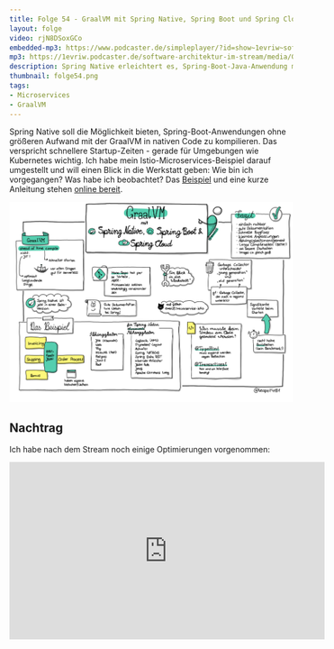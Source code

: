 ```yaml
---
title: Folge 54 - GraalVM mit Spring Native, Spring Boot und Spring Cloud
layout: folge
video: rjN8DSoxGCo
embedded-mp3: https://www.podcaster.de/simpleplayer/?id=show~1evriw~software-architektur-im-stream~pod-45c090c4e4d32b15f528428ea5&v=1617712276
mp3: https://1evriw.podcaster.de/software-architektur-im-stream/media/GraalVM.mp3
description: Spring Native erleichtert es, Spring-Boot-Java-Anwendung mit der GraalVM zu nativen Images zu kompilieren.
thumbnail: folge54.png
tags:
- Microservices
- GraalVM
---
```


Spring Native soll die Möglichkeit bieten, Spring-Boot-Anwendungen
ohne größeren Aufwand mit der GraalVM in nativen Code zu
kompilieren. Das verspricht schnellere Startup-Zeiten - gerade für
Umgebungen wie Kubernetes wichtig. Ich habe mein
Istio-Microservices-Beispiel darauf umgestellt und will einen Blick in
die Werkstatt geben: Wie bin ich vorgegangen? Was habe ich beobachtet?
Das [Beispiel](https://github.com/ewolff/microservice-istio) und eine
kurze Anleitung stehen [online
bereit](https://github.com/ewolff/microservice-istio/blob/master/WIE-LAUFEN.md#native-images-bauen-und-ausf%C3%BChren).

![Sketchnotes](/sketchnotes/folge54.jpg)

## Nachtrag

Ich habe nach dem Stream noch einige Optimierungen vorgenommen:

<center>
  <div class="embed-container">
    <iframe width="560" height="315"
src="https://www.youtube.com/embed/gtiGKD81dyY" frameborder="0"
allow="accelerometer; autoplay; encrypted-media; gyroscope;
       picture-in-picture" allowfullscreen></iframe>
    </div>
</center>


